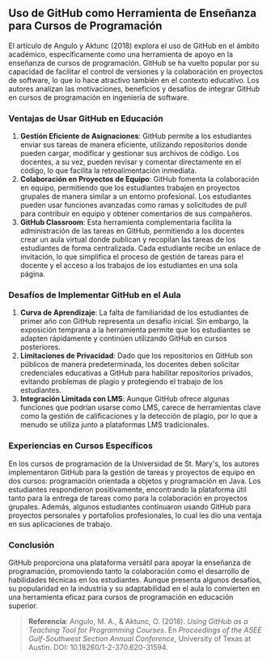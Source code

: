 ## Uso de GitHub como Herramienta de Enseñanza para Cursos de Programación

El artículo de Angulo y Aktunc (2018) explora el uso de GitHub en el ámbito académico, específicamente como una herramienta de apoyo en la enseñanza de cursos de programación. GitHub se ha vuelto popular por su capacidad de facilitar el control de versiones y la colaboración en proyectos de software, lo que lo hace atractivo también en el contexto educativo. Los autores analizan las motivaciones, beneficios y desafíos de integrar GitHub en cursos de programación en ingeniería de software.

### Ventajas de Usar GitHub en Educación
1. **Gestión Eficiente de Asignaciones**: GitHub permite a los estudiantes enviar sus tareas de manera eficiente, utilizando repositorios donde pueden cargar, modificar y gestionar sus archivos de código. Los docentes, a su vez, pueden revisar y comentar directamente en el código, lo que facilita la retroalimentación inmediata.
2. **Colaboración en Proyectos de Equipo**: GitHub fomenta la colaboración en equipo, permitiendo que los estudiantes trabajen en proyectos grupales de manera similar a un entorno profesional. Los estudiantes pueden usar funciones avanzadas como ramas y solicitudes de pull para contribuir en equipo y obtener comentarios de sus compañeros.
3. **GitHub Classroom**: Esta herramienta complementaria facilita la administración de las tareas en GitHub, permitiendo a los docentes crear un aula virtual donde publican y recopilan las tareas de los estudiantes de forma centralizada. Cada estudiante recibe un enlace de invitación, lo que simplifica el proceso de gestión de tareas para el docente y el acceso a los trabajos de los estudiantes en una sola página.

### Desafíos de Implementar GitHub en el Aula
1. **Curva de Aprendizaje**: La falta de familiaridad de los estudiantes de primer año con GitHub representa un desafío inicial. Sin embargo, la exposición temprana a la herramienta permite que los estudiantes se adapten rápidamente y continúen utilizando GitHub en cursos posteriores.
2. **Limitaciones de Privacidad**: Dado que los repositorios en GitHub son públicos de manera predeterminada, los docentes deben solicitar credenciales educativas a GitHub para habilitar repositorios privados, evitando problemas de plagio y protegiendo el trabajo de los estudiantes.
3. **Integración Limitada con LMS**: Aunque GitHub ofrece algunas funciones que podrían usarse como LMS, carece de herramientas clave como la gestión de calificaciones y la detección de plagio, por lo que a menudo se utiliza junto a plataformas LMS tradicionales.

### Experiencias en Cursos Específicos
En los cursos de programación de la Universidad de St. Mary's, los autores implementaron GitHub para la gestión de tareas y proyectos de equipo en dos cursos: programación orientada a objetos y programación en Java. Los estudiantes respondieron positivamente, encontrando la plataforma útil tanto para la entrega de tareas como para la colaboración en proyectos grupales. Además, algunos estudiantes continuaron usando GitHub para proyectos personales y portafolios profesionales, lo cual les dio una ventaja en sus aplicaciones de trabajo.

### Conclusión
GitHub proporciona una plataforma versátil para apoyar la enseñanza de programación, promoviendo tanto la colaboración como el desarrollo de habilidades técnicas en los estudiantes. Aunque presenta algunos desafíos, su popularidad en la industria y su adaptabilidad en el aula lo convierten en una herramienta eficaz para cursos de programación en educación superior.

> **Referencia**: Angulo, M. A., & Aktunc, O. (2018). *Using GitHub as a Teaching Tool for Programming Courses*. En *Proceedings of the ASEE Gulf-Southwest Section Annual Conference*, University of Texas at Austin. DOI: 10.18260/1-2-370.620-31594.
